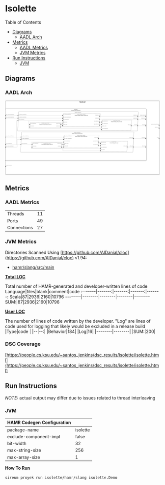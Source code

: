 # Isolette

 Table of Contents
  * [Diagrams](#diagrams)
    * [AADL Arch](#aadl-arch)
  * [Metrics](#metrics)
    * [AADL Metrics](#aadl-metrics)
    * [JVM Metrics](#jvm-metrics)
  * [Run Instructions](#run-instructions)
    * [JVM](#jvm)

## Diagrams
### AADL Arch
![AADL Arch](aadl/diagrams/aadl-arch.svg)

## Metrics
### AADL Metrics
| | |
|--|--|
|Threads|11|
|Ports|49|
|Connections|27|

### JVM Metrics
Directories Scanned Using [https://github.com/AlDanial/cloc](https://github.com/AlDanial/cloc) v1.94:
- [hamr/slang/src/main](hamr/slang/src/main)

<u><b>Total LOC</b></u>

Total number of HAMR-generated and developer-written lines of code
Language|files|blank|comment|code
:-------|-------:|-------:|-------:|-------:
Scala|87|2936|2160|10796
--------|--------|--------|--------|--------
SUM:|87|2936|2160|10796

<u><b>User LOC</b></u>

The number of lines of code written by the developer.
"Log" are lines of code used for logging that
likely would be excluded in a release build
 |Type|code |
 |--|--:|
 |Behavior|184|
 |Log|16|
 |--------|--------|
 |SUM:|200|

### DSC Coverage
[https://people.cs.ksu.edu/~santos_jenkins/dsc_results/isolette/isolette.html](https://people.cs.ksu.edu/~santos_jenkins/dsc_results/isolette/isolette.html)

## Run Instructions
*NOTE:* actual output may differ due to issues related to thread interleaving
### JVM

  |HAMR Codegen Configuration| |
  |--|--|
  | package-name | isolette |
  | exclude-component-impl | false |
  | bit-width | 32 |
  | max-string-size | 256 |
  | max-array-size | 1 |


  **How To Run**
  ```
  sireum proyek run isolette/hamr/slang isolette.Demo
  ```
